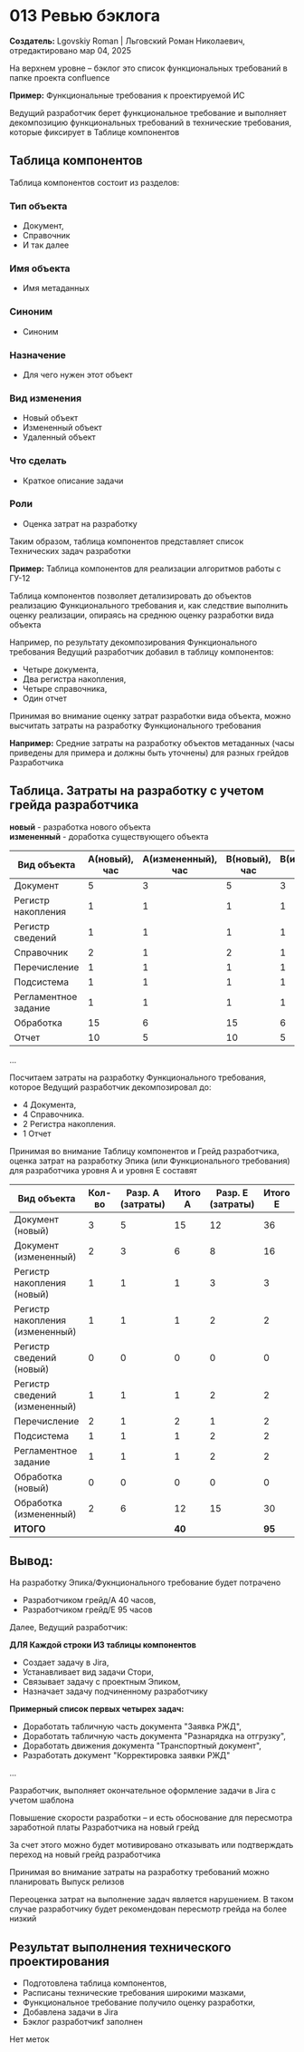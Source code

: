 # 013 Ревью бэклога

**Создатель:** Lgovskiy Roman | Льговский Роман Николаевич, отредактировано мар 04, 2025

На верхнем уровне – бэклог это список функциональных требований в папке проекта confluence

**Пример:** Функциональные требования к проектируемой ИС

Ведущий разработчик берет функциональное требование и выполняет декомпозицию функциональных требований в технические требования, которые фиксирует в Таблице компонентов

## Таблица компонентов

Таблица компонентов состоит из разделов:

### Тип объекта
- Документ,
- Справочник
- И так далее

### Имя объекта
- Имя метаданных

### Синоним
- Синоним

### Назначение
- Для чего нужен этот объект

### Вид изменения
- Новый объект
- Измененный объект
- Удаленный объект

### Что сделать
- Краткое описание задачи

### Роли
- Оценка затрат на разработку

Таким образом, таблица компонентов представляет список Технических задач разработки

**Пример:** Таблица компонентов для реализации алгоритмов работы с ГУ-12

Таблица компонентов позволяет детализировать до объектов реализацию Функционального требования и, как следствие выполнить оценку реализации, опираясь на среднюю оценку разработки вида объекта

Например, по результату декомпозирования Функционального требования Ведущий разработчик добавил в таблицу компонентов:

- Четыре документа,
- Два регистра накопления,
- Четыре справочника,
- Один отчет

Принимая во внимание оценку затрат разработки вида объекта, можно высчитать затраты на разработку Функционального требования

**Например:** Средние затраты на разработку объектов метаданных (часы приведены для примера и должны быть уточнены) для разных грейдов Разработчика

## Таблица. Затраты на разработку с учетом грейда разработчика

**новый** - разработка нового объекта  
**измененный** - доработка существующего объекта

| Вид объекта | A(новый), час | A(измененный), час | B(новый), час | B(измененный), час | C(новый), час | C(измененный), час | D(новый), час | D(измененный), час | E(новый), час | E(измененный), час |
|-------------|---------------|-------------------|---------------|-------------------|---------------|-------------------|---------------|-------------------|---------------|-------------------|
| Документ | 5 | 3 | 5 | 3 | 7 | 4 | 8 | 5 | 12 | 8 |
| Регистр накопления | 1 | 1 | 1 | 1 | 2 | 1 | 2 | 1 | 3 | 2 |
| Регистр сведений | 1 | 1 | 1 | 1 | 2 | 1 | 2 | 1 | 3 | 2 |
| Справочник | 2 | 1 | 2 | 1 | 3 | 1 | 4 | 2 | 6 | 4 |
| Перечисление | 1 | 1 | 1 | 1 | 1 | 1 | 1 | 1 | 1 | 1 |
| Подсистема | 1 | 1 | 1 | 1 | 1 | 1 | 2 | 1 | 2 | 2 |
| Регламентное задание | 1 | 1 | 1 | 1 | 1 | 1 | 2 | 1 | 2 | 2 |
| Обработка | 15 | 6 | 15 | 6 | 18 | 10 | 20 | 12 | 25 | 15 |
| Отчет | 10 | 5 | 10 | 5 | 12 | 6 | 18 | 10 | 25 | 18 |

...

Посчитаем затраты на разработку Функционального требования, которое Ведущий разработчик декомпозировал до:

- 4 Документа,
- 4 Справочника.
- 2 Регистра накопления.
- 1 Отчет

Принимая во внимание Таблицу компонентов и Грейд разработчика, оценка затрат на разработку Эпика (или Функционального требования) для разработчика уровня A и уровня E составят

| Вид объекта | Кол-во | Разр. A (затраты) | Итого A | Разр. E (затраты) | Итого E |
|-------------|--------|-------------------|---------|-------------------|---------|
| Документ (новый) | 3 | 5 | 15 | 12 | 36 |
| Документ (измененный) | 2 | 3 | 6 | 8 | 16 |
| Регистр накопления (новый) | 1 | 1 | 1 | 3 | 3 |
| Регистр накопления (измененный) | 1 | 1 | 1 | 2 | 2 |
| Регистр сведений (новый) | 0 | 0 | 0 | 0 | 0 |
| Регистр сведений (измененный) | 1 | 1 | 1 | 2 | 2 |
| Перечисление | 2 | 1 | 2 | 1 | 2 |
| Подсистема | 1 | 1 | 1 | 2 | 2 |
| Регламентное задание | 1 | 1 | 1 | 2 | 2 |
| Обработка (новый) | 0 | 0 | 0 | 0 | 0 |
| Обработка (измененный) | 2 | 6 | 12 | 15 | 30 |
| **ИТОГО** | | | **40** | | **95** |

## Вывод:

На разработку Эпика/Фукнционального требование будет потрачено
- Разработчиком грейд/A 40 часов,
- Разработчиком грейд/E 95 часов

Далее, Ведущий разработчик:

**ДЛЯ Каждой строки ИЗ таблицы компонентов**
- Создает задачу в Jira,
- Устанавливает вид задачи Стори,
- Связывает задачу с проектным Эпиком,
- Назначает задачу подчиненному разработчику

**Примерный список первых четырех задач:**
- Доработать табличную часть документа "Заявка РЖД",
- Доработать табличную часть документа "Разнарядка на отгрузку",
- Доработать движения документа "Транспортный документ",
- Разработать документ "Корректировка заявки РЖД"

...

Разработчик, выполняет окончательное оформление задачи в Jira c учетом шаблона

Повышение скорости разработки – и есть обоснование для пересмотра заработной платы Разработчика на новый грейд

За счет этого можно будет мотивировано отказывать или подтверждать переход на новый грейд разработчика

Принимая во внимание затраты на разработку требований можно планировать Выпуск релизов

Переоценка затрат на выполнение задач является нарушением. В таком случае разработчику будет рекомендован пересмотр грейда на более низкий

## Результат выполнения технического проектирования

- Подготовлена таблица компонентов,
- Расписаны технические требования широкими мазками,
- Функциональное требование получило оценку разработки,
- Добавлена задачи в Jira
- Бэклог разработчикf заполнен

Нет меток